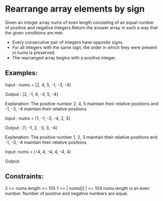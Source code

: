 # Rearrange array elements by sign
Given an integer array nums of even length consisting of an equal number of positive and negative integers.Return the answer array in such a way that the given conditions are met:

- Every consecutive pair of integers have opposite signs.
- For all integers with the same sign, the order in which they were present in nums is preserved.
- The rearranged array begins with a positive integer.

## Examples:
Input : nums = [2, 4, 5, -1, -3, -4]

Output : [2, -1, 4, -3, 5, -4]

Explanation: The positive number 2, 4, 5 maintain their relative positions and -1, -3, -4 maintain their relative positions

Input : nums = [1, -1, -3, -4, 2, 3]

Output : [1, -1, 2, -3, 3, -4]

Explanation: The positive number 1, 2, 3 maintain their relative positions and -1, -3, -4 maintain their relative positions

Input: nums = [-4, 4, -4, 4, -4, 4]

Output:

## Constraints:
2 <= nums.length <= 105
1 <= | nums[i] | <= 104
nums.length is an even number.
Number of positive and negative numbers are equal.